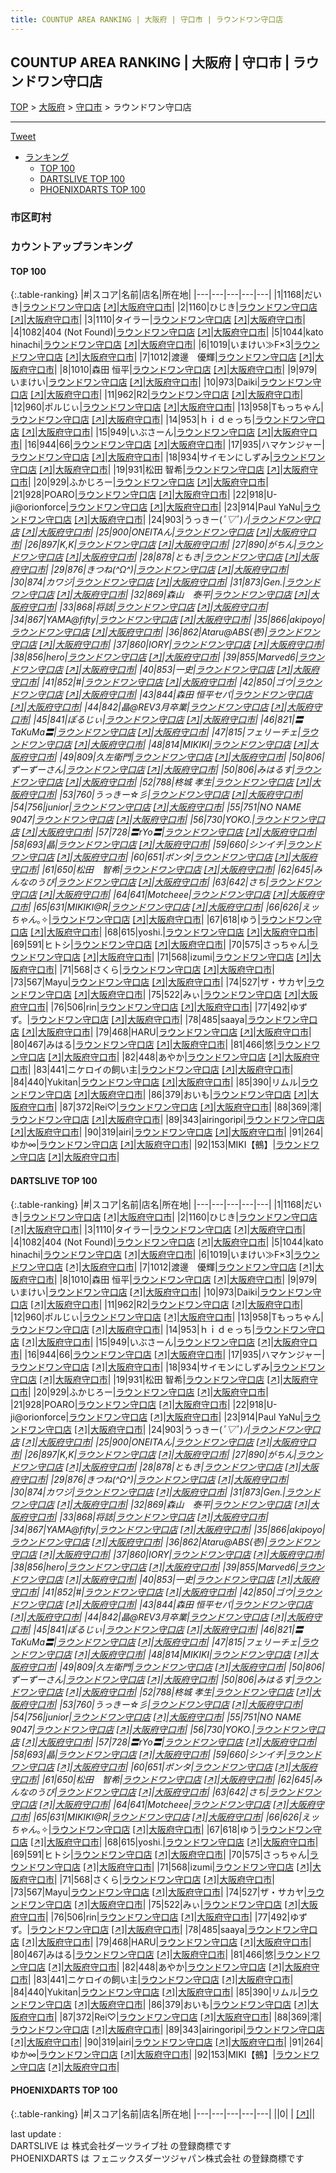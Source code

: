 ```yaml
---
title: COUNTUP AREA RANKING | 大阪府 | 守口市 | ラウンドワン守口店
---
```

## COUNTUP AREA RANKING | 大阪府 | 守口市 | ラウンドワン守口店

[TOP](/darts/rank/) > [大阪府](/darts/rank/大阪府/) > [守口市](/darts/rank/大阪府/守口市/) > ラウンドワン守口店

___

<a href="https://twitter.com/share?ref_src=twsrc%5Etfw" data-text="COUNTUP AREA RANKING | 大阪府守口市ラウンドワン守口店" class="twitter-share-button" data-hashtags="DARTSLIVE,PHOENIXDARTS,darts,ダーツ" data-show-count="false">Tweet</a>

* [ランキング](#カウントアップランキング)
    * [TOP 100](#top-100)
    * [DARTSLIVE TOP 100](#dartslive-top-100)
    * [PHOENIXDARTS TOP 100](#phoenixdarts-top-100)

### 市区町村

<ul>

</ul>

### カウントアップランキング

#### TOP 100



{:.table-ranking}
|#|スコア|名前|店名|所在地|
|---|---|---|---|---|
|1|1168|<span class="rank-name-dl">だいき</span>|<a href="/darts/rank/shops/d053595a75f27d6e0d9b047a20a7ba1e.html">ラウンドワン守口店</a> <a href="https://search.dartslive.com/jp/shop/d053595a75f27d6e0d9b047a20a7ba1e">[↗]</a>|<a href="/darts/rank/大阪府/守口市">大阪府守口市</a>|
|2|1160|<span class="rank-name-dl">ひじき</span>|<a href="/darts/rank/shops/d053595a75f27d6e0d9b047a20a7ba1e.html">ラウンドワン守口店</a> <a href="https://search.dartslive.com/jp/shop/d053595a75f27d6e0d9b047a20a7ba1e">[↗]</a>|<a href="/darts/rank/大阪府/守口市">大阪府守口市</a>|
|3|1110|<span class="rank-name-dl">タイラー</span>|<a href="/darts/rank/shops/d053595a75f27d6e0d9b047a20a7ba1e.html">ラウンドワン守口店</a> <a href="https://search.dartslive.com/jp/shop/d053595a75f27d6e0d9b047a20a7ba1e">[↗]</a>|<a href="/darts/rank/大阪府/守口市">大阪府守口市</a>|
|4|1082|<span class="rank-name-dl">404 (Not Found)</span>|<a href="/darts/rank/shops/d053595a75f27d6e0d9b047a20a7ba1e.html">ラウンドワン守口店</a> <a href="https://search.dartslive.com/jp/shop/d053595a75f27d6e0d9b047a20a7ba1e">[↗]</a>|<a href="/darts/rank/大阪府/守口市">大阪府守口市</a>|
|5|1044|<span class="rank-name-dl">kato hinachi</span>|<a href="/darts/rank/shops/d053595a75f27d6e0d9b047a20a7ba1e.html">ラウンドワン守口店</a> <a href="https://search.dartslive.com/jp/shop/d053595a75f27d6e0d9b047a20a7ba1e">[↗]</a>|<a href="/darts/rank/大阪府/守口市">大阪府守口市</a>|
|6|1019|<span class="rank-name-dl">いまけい≫F×3</span>|<a href="/darts/rank/shops/d053595a75f27d6e0d9b047a20a7ba1e.html">ラウンドワン守口店</a> <a href="https://search.dartslive.com/jp/shop/d053595a75f27d6e0d9b047a20a7ba1e">[↗]</a>|<a href="/darts/rank/大阪府/守口市">大阪府守口市</a>|
|7|1012|<span class="rank-name-dl">渡邊　優輝</span>|<a href="/darts/rank/shops/d053595a75f27d6e0d9b047a20a7ba1e.html">ラウンドワン守口店</a> <a href="https://search.dartslive.com/jp/shop/d053595a75f27d6e0d9b047a20a7ba1e">[↗]</a>|<a href="/darts/rank/大阪府/守口市">大阪府守口市</a>|
|8|1010|<span class="rank-name-dl">森田 恒平</span>|<a href="/darts/rank/shops/d053595a75f27d6e0d9b047a20a7ba1e.html">ラウンドワン守口店</a> <a href="https://search.dartslive.com/jp/shop/d053595a75f27d6e0d9b047a20a7ba1e">[↗]</a>|<a href="/darts/rank/大阪府/守口市">大阪府守口市</a>|
|9|979|<span class="rank-name-dl">いまけい</span>|<a href="/darts/rank/shops/d053595a75f27d6e0d9b047a20a7ba1e.html">ラウンドワン守口店</a> <a href="https://search.dartslive.com/jp/shop/d053595a75f27d6e0d9b047a20a7ba1e">[↗]</a>|<a href="/darts/rank/大阪府/守口市">大阪府守口市</a>|
|10|973|<span class="rank-name-dl">Daiki</span>|<a href="/darts/rank/shops/d053595a75f27d6e0d9b047a20a7ba1e.html">ラウンドワン守口店</a> <a href="https://search.dartslive.com/jp/shop/d053595a75f27d6e0d9b047a20a7ba1e">[↗]</a>|<a href="/darts/rank/大阪府/守口市">大阪府守口市</a>|
|11|962|<span class="rank-name-dl">R2</span>|<a href="/darts/rank/shops/d053595a75f27d6e0d9b047a20a7ba1e.html">ラウンドワン守口店</a> <a href="https://search.dartslive.com/jp/shop/d053595a75f27d6e0d9b047a20a7ba1e">[↗]</a>|<a href="/darts/rank/大阪府/守口市">大阪府守口市</a>|
|12|960|<span class="rank-name-dl">ポルじぃ</span>|<a href="/darts/rank/shops/d053595a75f27d6e0d9b047a20a7ba1e.html">ラウンドワン守口店</a> <a href="https://search.dartslive.com/jp/shop/d053595a75f27d6e0d9b047a20a7ba1e">[↗]</a>|<a href="/darts/rank/大阪府/守口市">大阪府守口市</a>|
|13|958|<span class="rank-name-dl">Tもっちゃん</span>|<a href="/darts/rank/shops/d053595a75f27d6e0d9b047a20a7ba1e.html">ラウンドワン守口店</a> <a href="https://search.dartslive.com/jp/shop/d053595a75f27d6e0d9b047a20a7ba1e">[↗]</a>|<a href="/darts/rank/大阪府/守口市">大阪府守口市</a>|
|14|953|<span class="rank-name-dl">ｈｉｄｅっち</span>|<a href="/darts/rank/shops/d053595a75f27d6e0d9b047a20a7ba1e.html">ラウンドワン守口店</a> <a href="https://search.dartslive.com/jp/shop/d053595a75f27d6e0d9b047a20a7ba1e">[↗]</a>|<a href="/darts/rank/大阪府/守口市">大阪府守口市</a>|
|15|949|<span class="rank-name-dl">いぶさーん</span>|<a href="/darts/rank/shops/d053595a75f27d6e0d9b047a20a7ba1e.html">ラウンドワン守口店</a> <a href="https://search.dartslive.com/jp/shop/d053595a75f27d6e0d9b047a20a7ba1e">[↗]</a>|<a href="/darts/rank/大阪府/守口市">大阪府守口市</a>|
|16|944|<span class="rank-name-dl">66</span>|<a href="/darts/rank/shops/d053595a75f27d6e0d9b047a20a7ba1e.html">ラウンドワン守口店</a> <a href="https://search.dartslive.com/jp/shop/d053595a75f27d6e0d9b047a20a7ba1e">[↗]</a>|<a href="/darts/rank/大阪府/守口市">大阪府守口市</a>|
|17|935|<span class="rank-name-dl">ハマケンジャー</span>|<a href="/darts/rank/shops/d053595a75f27d6e0d9b047a20a7ba1e.html">ラウンドワン守口店</a> <a href="https://search.dartslive.com/jp/shop/d053595a75f27d6e0d9b047a20a7ba1e">[↗]</a>|<a href="/darts/rank/大阪府/守口市">大阪府守口市</a>|
|18|934|<span class="rank-name-dl">サイモンにしずみ</span>|<a href="/darts/rank/shops/d053595a75f27d6e0d9b047a20a7ba1e.html">ラウンドワン守口店</a> <a href="https://search.dartslive.com/jp/shop/d053595a75f27d6e0d9b047a20a7ba1e">[↗]</a>|<a href="/darts/rank/大阪府/守口市">大阪府守口市</a>|
|19|931|<span class="rank-name-dl">松田 智希</span>|<a href="/darts/rank/shops/d053595a75f27d6e0d9b047a20a7ba1e.html">ラウンドワン守口店</a> <a href="https://search.dartslive.com/jp/shop/d053595a75f27d6e0d9b047a20a7ba1e">[↗]</a>|<a href="/darts/rank/大阪府/守口市">大阪府守口市</a>|
|20|929|<span class="rank-name-dl">ふかじろー</span>|<a href="/darts/rank/shops/d053595a75f27d6e0d9b047a20a7ba1e.html">ラウンドワン守口店</a> <a href="https://search.dartslive.com/jp/shop/d053595a75f27d6e0d9b047a20a7ba1e">[↗]</a>|<a href="/darts/rank/大阪府/守口市">大阪府守口市</a>|
|21|928|<span class="rank-name-dl">POARO</span>|<a href="/darts/rank/shops/d053595a75f27d6e0d9b047a20a7ba1e.html">ラウンドワン守口店</a> <a href="https://search.dartslive.com/jp/shop/d053595a75f27d6e0d9b047a20a7ba1e">[↗]</a>|<a href="/darts/rank/大阪府/守口市">大阪府守口市</a>|
|22|918|<span class="rank-name-dl">U-ji@orionforce</span>|<a href="/darts/rank/shops/d053595a75f27d6e0d9b047a20a7ba1e.html">ラウンドワン守口店</a> <a href="https://search.dartslive.com/jp/shop/d053595a75f27d6e0d9b047a20a7ba1e">[↗]</a>|<a href="/darts/rank/大阪府/守口市">大阪府守口市</a>|
|23|914|<span class="rank-name-dl">Paul YaNu</span>|<a href="/darts/rank/shops/d053595a75f27d6e0d9b047a20a7ba1e.html">ラウンドワン守口店</a> <a href="https://search.dartslive.com/jp/shop/d053595a75f27d6e0d9b047a20a7ba1e">[↗]</a>|<a href="/darts/rank/大阪府/守口市">大阪府守口市</a>|
|24|903|<span class="rank-name-dl">うっきー(*ﾟ▽ﾟ)ﾉ</span>|<a href="/darts/rank/shops/d053595a75f27d6e0d9b047a20a7ba1e.html">ラウンドワン守口店</a> <a href="https://search.dartslive.com/jp/shop/d053595a75f27d6e0d9b047a20a7ba1e">[↗]</a>|<a href="/darts/rank/大阪府/守口市">大阪府守口市</a>|
|25|900|<span class="rank-name-dl">ONEITAん</span>|<a href="/darts/rank/shops/d053595a75f27d6e0d9b047a20a7ba1e.html">ラウンドワン守口店</a> <a href="https://search.dartslive.com/jp/shop/d053595a75f27d6e0d9b047a20a7ba1e">[↗]</a>|<a href="/darts/rank/大阪府/守口市">大阪府守口市</a>|
|26|897|<span class="rank-name-dl">K,K</span>|<a href="/darts/rank/shops/d053595a75f27d6e0d9b047a20a7ba1e.html">ラウンドワン守口店</a> <a href="https://search.dartslive.com/jp/shop/d053595a75f27d6e0d9b047a20a7ba1e">[↗]</a>|<a href="/darts/rank/大阪府/守口市">大阪府守口市</a>|
|27|890|<span class="rank-name-dl">がちん</span>|<a href="/darts/rank/shops/d053595a75f27d6e0d9b047a20a7ba1e.html">ラウンドワン守口店</a> <a href="https://search.dartslive.com/jp/shop/d053595a75f27d6e0d9b047a20a7ba1e">[↗]</a>|<a href="/darts/rank/大阪府/守口市">大阪府守口市</a>|
|28|878|<span class="rank-name-dl">ともき</span>|<a href="/darts/rank/shops/d053595a75f27d6e0d9b047a20a7ba1e.html">ラウンドワン守口店</a> <a href="https://search.dartslive.com/jp/shop/d053595a75f27d6e0d9b047a20a7ba1e">[↗]</a>|<a href="/darts/rank/大阪府/守口市">大阪府守口市</a>|
|29|876|<span class="rank-name-dl">きつね(^Ω^)</span>|<a href="/darts/rank/shops/d053595a75f27d6e0d9b047a20a7ba1e.html">ラウンドワン守口店</a> <a href="https://search.dartslive.com/jp/shop/d053595a75f27d6e0d9b047a20a7ba1e">[↗]</a>|<a href="/darts/rank/大阪府/守口市">大阪府守口市</a>|
|30|874|<span class="rank-name-dl">カワジ</span>|<a href="/darts/rank/shops/d053595a75f27d6e0d9b047a20a7ba1e.html">ラウンドワン守口店</a> <a href="https://search.dartslive.com/jp/shop/d053595a75f27d6e0d9b047a20a7ba1e">[↗]</a>|<a href="/darts/rank/大阪府/守口市">大阪府守口市</a>|
|31|873|<span class="rank-name-dl">Gen.</span>|<a href="/darts/rank/shops/d053595a75f27d6e0d9b047a20a7ba1e.html">ラウンドワン守口店</a> <a href="https://search.dartslive.com/jp/shop/d053595a75f27d6e0d9b047a20a7ba1e">[↗]</a>|<a href="/darts/rank/大阪府/守口市">大阪府守口市</a>|
|32|869|<span class="rank-name-dl">森山　泰平</span>|<a href="/darts/rank/shops/d053595a75f27d6e0d9b047a20a7ba1e.html">ラウンドワン守口店</a> <a href="https://search.dartslive.com/jp/shop/d053595a75f27d6e0d9b047a20a7ba1e">[↗]</a>|<a href="/darts/rank/大阪府/守口市">大阪府守口市</a>|
|33|868|<span class="rank-name-dl">将誌</span>|<a href="/darts/rank/shops/d053595a75f27d6e0d9b047a20a7ba1e.html">ラウンドワン守口店</a> <a href="https://search.dartslive.com/jp/shop/d053595a75f27d6e0d9b047a20a7ba1e">[↗]</a>|<a href="/darts/rank/大阪府/守口市">大阪府守口市</a>|
|34|867|<span class="rank-name-dl">YAMA@fifty</span>|<a href="/darts/rank/shops/d053595a75f27d6e0d9b047a20a7ba1e.html">ラウンドワン守口店</a> <a href="https://search.dartslive.com/jp/shop/d053595a75f27d6e0d9b047a20a7ba1e">[↗]</a>|<a href="/darts/rank/大阪府/守口市">大阪府守口市</a>|
|35|866|<span class="rank-name-dl">akipoyo</span>|<a href="/darts/rank/shops/d053595a75f27d6e0d9b047a20a7ba1e.html">ラウンドワン守口店</a> <a href="https://search.dartslive.com/jp/shop/d053595a75f27d6e0d9b047a20a7ba1e">[↗]</a>|<a href="/darts/rank/大阪府/守口市">大阪府守口市</a>|
|36|862|<span class="rank-name-dl">Ataru@ABS(壱)</span>|<a href="/darts/rank/shops/d053595a75f27d6e0d9b047a20a7ba1e.html">ラウンドワン守口店</a> <a href="https://search.dartslive.com/jp/shop/d053595a75f27d6e0d9b047a20a7ba1e">[↗]</a>|<a href="/darts/rank/大阪府/守口市">大阪府守口市</a>|
|37|860|<span class="rank-name-dl">IORY</span>|<a href="/darts/rank/shops/d053595a75f27d6e0d9b047a20a7ba1e.html">ラウンドワン守口店</a> <a href="https://search.dartslive.com/jp/shop/d053595a75f27d6e0d9b047a20a7ba1e">[↗]</a>|<a href="/darts/rank/大阪府/守口市">大阪府守口市</a>|
|38|856|<span class="rank-name-dl">hero</span>|<a href="/darts/rank/shops/d053595a75f27d6e0d9b047a20a7ba1e.html">ラウンドワン守口店</a> <a href="https://search.dartslive.com/jp/shop/d053595a75f27d6e0d9b047a20a7ba1e">[↗]</a>|<a href="/darts/rank/大阪府/守口市">大阪府守口市</a>|
|39|855|<span class="rank-name-dl">Marved6</span>|<a href="/darts/rank/shops/d053595a75f27d6e0d9b047a20a7ba1e.html">ラウンドワン守口店</a> <a href="https://search.dartslive.com/jp/shop/d053595a75f27d6e0d9b047a20a7ba1e">[↗]</a>|<a href="/darts/rank/大阪府/守口市">大阪府守口市</a>|
|40|853|<span class="rank-name-dl">一史</span>|<a href="/darts/rank/shops/d053595a75f27d6e0d9b047a20a7ba1e.html">ラウンドワン守口店</a> <a href="https://search.dartslive.com/jp/shop/d053595a75f27d6e0d9b047a20a7ba1e">[↗]</a>|<a href="/darts/rank/大阪府/守口市">大阪府守口市</a>|
|41|852|<span class="rank-name-dl">#</span>|<a href="/darts/rank/shops/d053595a75f27d6e0d9b047a20a7ba1e.html">ラウンドワン守口店</a> <a href="https://search.dartslive.com/jp/shop/d053595a75f27d6e0d9b047a20a7ba1e">[↗]</a>|<a href="/darts/rank/大阪府/守口市">大阪府守口市</a>|
|42|850|<span class="rank-name-dl">ゴウ</span>|<a href="/darts/rank/shops/d053595a75f27d6e0d9b047a20a7ba1e.html">ラウンドワン守口店</a> <a href="https://search.dartslive.com/jp/shop/d053595a75f27d6e0d9b047a20a7ba1e">[↗]</a>|<a href="/darts/rank/大阪府/守口市">大阪府守口市</a>|
|43|844|<span class="rank-name-dl">森田 恒平セパ</span>|<a href="/darts/rank/shops/d053595a75f27d6e0d9b047a20a7ba1e.html">ラウンドワン守口店</a> <a href="https://search.dartslive.com/jp/shop/d053595a75f27d6e0d9b047a20a7ba1e">[↗]</a>|<a href="/darts/rank/大阪府/守口市">大阪府守口市</a>|
|44|842|<span class="rank-name-dl">晶@REV3月卒業</span>|<a href="/darts/rank/shops/d053595a75f27d6e0d9b047a20a7ba1e.html">ラウンドワン守口店</a> <a href="https://search.dartslive.com/jp/shop/d053595a75f27d6e0d9b047a20a7ba1e">[↗]</a>|<a href="/darts/rank/大阪府/守口市">大阪府守口市</a>|
|45|841|<span class="rank-name-dl">ぽるじぃ</span>|<a href="/darts/rank/shops/d053595a75f27d6e0d9b047a20a7ba1e.html">ラウンドワン守口店</a> <a href="https://search.dartslive.com/jp/shop/d053595a75f27d6e0d9b047a20a7ba1e">[↗]</a>|<a href="/darts/rank/大阪府/守口市">大阪府守口市</a>|
|46|821|<span class="rank-name-dl">〓TaKuMa〓</span>|<a href="/darts/rank/shops/d053595a75f27d6e0d9b047a20a7ba1e.html">ラウンドワン守口店</a> <a href="https://search.dartslive.com/jp/shop/d053595a75f27d6e0d9b047a20a7ba1e">[↗]</a>|<a href="/darts/rank/大阪府/守口市">大阪府守口市</a>|
|47|815|<span class="rank-name-dl">フェリーチェ</span>|<a href="/darts/rank/shops/d053595a75f27d6e0d9b047a20a7ba1e.html">ラウンドワン守口店</a> <a href="https://search.dartslive.com/jp/shop/d053595a75f27d6e0d9b047a20a7ba1e">[↗]</a>|<a href="/darts/rank/大阪府/守口市">大阪府守口市</a>|
|48|814|<span class="rank-name-dl">MIKIKI</span>|<a href="/darts/rank/shops/d053595a75f27d6e0d9b047a20a7ba1e.html">ラウンドワン守口店</a> <a href="https://search.dartslive.com/jp/shop/d053595a75f27d6e0d9b047a20a7ba1e">[↗]</a>|<a href="/darts/rank/大阪府/守口市">大阪府守口市</a>|
|49|809|<span class="rank-name-dl">久左衛門</span>|<a href="/darts/rank/shops/d053595a75f27d6e0d9b047a20a7ba1e.html">ラウンドワン守口店</a> <a href="https://search.dartslive.com/jp/shop/d053595a75f27d6e0d9b047a20a7ba1e">[↗]</a>|<a href="/darts/rank/大阪府/守口市">大阪府守口市</a>|
|50|806|<span class="rank-name-dl">ずーずーさん</span>|<a href="/darts/rank/shops/d053595a75f27d6e0d9b047a20a7ba1e.html">ラウンドワン守口店</a> <a href="https://search.dartslive.com/jp/shop/d053595a75f27d6e0d9b047a20a7ba1e">[↗]</a>|<a href="/darts/rank/大阪府/守口市">大阪府守口市</a>|
|50|806|<span class="rank-name-dl">みはるす</span>|<a href="/darts/rank/shops/d053595a75f27d6e0d9b047a20a7ba1e.html">ラウンドワン守口店</a> <a href="https://search.dartslive.com/jp/shop/d053595a75f27d6e0d9b047a20a7ba1e">[↗]</a>|<a href="/darts/rank/大阪府/守口市">大阪府守口市</a>|
|52|788|<span class="rank-name-dl">柊城 孝生</span>|<a href="/darts/rank/shops/d053595a75f27d6e0d9b047a20a7ba1e.html">ラウンドワン守口店</a> <a href="https://search.dartslive.com/jp/shop/d053595a75f27d6e0d9b047a20a7ba1e">[↗]</a>|<a href="/darts/rank/大阪府/守口市">大阪府守口市</a>|
|53|760|<span class="rank-name-dl">うっきー☆彡</span>|<a href="/darts/rank/shops/d053595a75f27d6e0d9b047a20a7ba1e.html">ラウンドワン守口店</a> <a href="https://search.dartslive.com/jp/shop/d053595a75f27d6e0d9b047a20a7ba1e">[↗]</a>|<a href="/darts/rank/大阪府/守口市">大阪府守口市</a>|
|54|756|<span class="rank-name-dl">junior</span>|<a href="/darts/rank/shops/d053595a75f27d6e0d9b047a20a7ba1e.html">ラウンドワン守口店</a> <a href="https://search.dartslive.com/jp/shop/d053595a75f27d6e0d9b047a20a7ba1e">[↗]</a>|<a href="/darts/rank/大阪府/守口市">大阪府守口市</a>|
|55|751|<span class="rank-name-dl">NO NAME 9047</span>|<a href="/darts/rank/shops/d053595a75f27d6e0d9b047a20a7ba1e.html">ラウンドワン守口店</a> <a href="https://search.dartslive.com/jp/shop/d053595a75f27d6e0d9b047a20a7ba1e">[↗]</a>|<a href="/darts/rank/大阪府/守口市">大阪府守口市</a>|
|56|730|<span class="rank-name-dl">YOKO.</span>|<a href="/darts/rank/shops/d053595a75f27d6e0d9b047a20a7ba1e.html">ラウンドワン守口店</a> <a href="https://search.dartslive.com/jp/shop/d053595a75f27d6e0d9b047a20a7ba1e">[↗]</a>|<a href="/darts/rank/大阪府/守口市">大阪府守口市</a>|
|57|728|<span class="rank-name-dl">〓rYo〓</span>|<a href="/darts/rank/shops/d053595a75f27d6e0d9b047a20a7ba1e.html">ラウンドワン守口店</a> <a href="https://search.dartslive.com/jp/shop/d053595a75f27d6e0d9b047a20a7ba1e">[↗]</a>|<a href="/darts/rank/大阪府/守口市">大阪府守口市</a>|
|58|693|<span class="rank-name-dl">晶</span>|<a href="/darts/rank/shops/d053595a75f27d6e0d9b047a20a7ba1e.html">ラウンドワン守口店</a> <a href="https://search.dartslive.com/jp/shop/d053595a75f27d6e0d9b047a20a7ba1e">[↗]</a>|<a href="/darts/rank/大阪府/守口市">大阪府守口市</a>|
|59|660|<span class="rank-name-dl">シンイチ</span>|<a href="/darts/rank/shops/d053595a75f27d6e0d9b047a20a7ba1e.html">ラウンドワン守口店</a> <a href="https://search.dartslive.com/jp/shop/d053595a75f27d6e0d9b047a20a7ba1e">[↗]</a>|<a href="/darts/rank/大阪府/守口市">大阪府守口市</a>|
|60|651|<span class="rank-name-dl">ポンタ</span>|<a href="/darts/rank/shops/d053595a75f27d6e0d9b047a20a7ba1e.html">ラウンドワン守口店</a> <a href="https://search.dartslive.com/jp/shop/d053595a75f27d6e0d9b047a20a7ba1e">[↗]</a>|<a href="/darts/rank/大阪府/守口市">大阪府守口市</a>|
|61|650|<span class="rank-name-dl">松田　智希</span>|<a href="/darts/rank/shops/d053595a75f27d6e0d9b047a20a7ba1e.html">ラウンドワン守口店</a> <a href="https://search.dartslive.com/jp/shop/d053595a75f27d6e0d9b047a20a7ba1e">[↗]</a>|<a href="/darts/rank/大阪府/守口市">大阪府守口市</a>|
|62|645|<span class="rank-name-dl">みんなのうぴ</span>|<a href="/darts/rank/shops/d053595a75f27d6e0d9b047a20a7ba1e.html">ラウンドワン守口店</a> <a href="https://search.dartslive.com/jp/shop/d053595a75f27d6e0d9b047a20a7ba1e">[↗]</a>|<a href="/darts/rank/大阪府/守口市">大阪府守口市</a>|
|63|642|<span class="rank-name-dl">さち</span>|<a href="/darts/rank/shops/d053595a75f27d6e0d9b047a20a7ba1e.html">ラウンドワン守口店</a> <a href="https://search.dartslive.com/jp/shop/d053595a75f27d6e0d9b047a20a7ba1e">[↗]</a>|<a href="/darts/rank/大阪府/守口市">大阪府守口市</a>|
|64|641|<span class="rank-name-dl">Motcheee</span>|<a href="/darts/rank/shops/d053595a75f27d6e0d9b047a20a7ba1e.html">ラウンドワン守口店</a> <a href="https://search.dartslive.com/jp/shop/d053595a75f27d6e0d9b047a20a7ba1e">[↗]</a>|<a href="/darts/rank/大阪府/守口市">大阪府守口市</a>|
|65|631|<span class="rank-name-dl">MIKIKI@R</span>|<a href="/darts/rank/shops/d053595a75f27d6e0d9b047a20a7ba1e.html">ラウンドワン守口店</a> <a href="https://search.dartslive.com/jp/shop/d053595a75f27d6e0d9b047a20a7ba1e">[↗]</a>|<a href="/darts/rank/大阪府/守口市">大阪府守口市</a>|
|66|626|<span class="rank-name-dl">えッちゃん*｡✧</span>|<a href="/darts/rank/shops/d053595a75f27d6e0d9b047a20a7ba1e.html">ラウンドワン守口店</a> <a href="https://search.dartslive.com/jp/shop/d053595a75f27d6e0d9b047a20a7ba1e">[↗]</a>|<a href="/darts/rank/大阪府/守口市">大阪府守口市</a>|
|67|618|<span class="rank-name-dl">ゆう</span>|<a href="/darts/rank/shops/d053595a75f27d6e0d9b047a20a7ba1e.html">ラウンドワン守口店</a> <a href="https://search.dartslive.com/jp/shop/d053595a75f27d6e0d9b047a20a7ba1e">[↗]</a>|<a href="/darts/rank/大阪府/守口市">大阪府守口市</a>|
|68|615|<span class="rank-name-dl">yoshi.</span>|<a href="/darts/rank/shops/d053595a75f27d6e0d9b047a20a7ba1e.html">ラウンドワン守口店</a> <a href="https://search.dartslive.com/jp/shop/d053595a75f27d6e0d9b047a20a7ba1e">[↗]</a>|<a href="/darts/rank/大阪府/守口市">大阪府守口市</a>|
|69|591|<span class="rank-name-dl">ヒトシ</span>|<a href="/darts/rank/shops/d053595a75f27d6e0d9b047a20a7ba1e.html">ラウンドワン守口店</a> <a href="https://search.dartslive.com/jp/shop/d053595a75f27d6e0d9b047a20a7ba1e">[↗]</a>|<a href="/darts/rank/大阪府/守口市">大阪府守口市</a>|
|70|575|<span class="rank-name-dl">さっちゃん</span>|<a href="/darts/rank/shops/d053595a75f27d6e0d9b047a20a7ba1e.html">ラウンドワン守口店</a> <a href="https://search.dartslive.com/jp/shop/d053595a75f27d6e0d9b047a20a7ba1e">[↗]</a>|<a href="/darts/rank/大阪府/守口市">大阪府守口市</a>|
|71|568|<span class="rank-name-dl">izumi</span>|<a href="/darts/rank/shops/d053595a75f27d6e0d9b047a20a7ba1e.html">ラウンドワン守口店</a> <a href="https://search.dartslive.com/jp/shop/d053595a75f27d6e0d9b047a20a7ba1e">[↗]</a>|<a href="/darts/rank/大阪府/守口市">大阪府守口市</a>|
|71|568|<span class="rank-name-dl">さくら</span>|<a href="/darts/rank/shops/d053595a75f27d6e0d9b047a20a7ba1e.html">ラウンドワン守口店</a> <a href="https://search.dartslive.com/jp/shop/d053595a75f27d6e0d9b047a20a7ba1e">[↗]</a>|<a href="/darts/rank/大阪府/守口市">大阪府守口市</a>|
|73|567|<span class="rank-name-dl">Mayu</span>|<a href="/darts/rank/shops/d053595a75f27d6e0d9b047a20a7ba1e.html">ラウンドワン守口店</a> <a href="https://search.dartslive.com/jp/shop/d053595a75f27d6e0d9b047a20a7ba1e">[↗]</a>|<a href="/darts/rank/大阪府/守口市">大阪府守口市</a>|
|74|527|<span class="rank-name-dl">ザ・サカヤ</span>|<a href="/darts/rank/shops/d053595a75f27d6e0d9b047a20a7ba1e.html">ラウンドワン守口店</a> <a href="https://search.dartslive.com/jp/shop/d053595a75f27d6e0d9b047a20a7ba1e">[↗]</a>|<a href="/darts/rank/大阪府/守口市">大阪府守口市</a>|
|75|522|<span class="rank-name-dl">みぃ</span>|<a href="/darts/rank/shops/d053595a75f27d6e0d9b047a20a7ba1e.html">ラウンドワン守口店</a> <a href="https://search.dartslive.com/jp/shop/d053595a75f27d6e0d9b047a20a7ba1e">[↗]</a>|<a href="/darts/rank/大阪府/守口市">大阪府守口市</a>|
|76|506|<span class="rank-name-dl">rin</span>|<a href="/darts/rank/shops/d053595a75f27d6e0d9b047a20a7ba1e.html">ラウンドワン守口店</a> <a href="https://search.dartslive.com/jp/shop/d053595a75f27d6e0d9b047a20a7ba1e">[↗]</a>|<a href="/darts/rank/大阪府/守口市">大阪府守口市</a>|
|77|492|<span class="rank-name-dl">ゆずず。</span>|<a href="/darts/rank/shops/d053595a75f27d6e0d9b047a20a7ba1e.html">ラウンドワン守口店</a> <a href="https://search.dartslive.com/jp/shop/d053595a75f27d6e0d9b047a20a7ba1e">[↗]</a>|<a href="/darts/rank/大阪府/守口市">大阪府守口市</a>|
|78|485|<span class="rank-name-dl">saaya</span>|<a href="/darts/rank/shops/d053595a75f27d6e0d9b047a20a7ba1e.html">ラウンドワン守口店</a> <a href="https://search.dartslive.com/jp/shop/d053595a75f27d6e0d9b047a20a7ba1e">[↗]</a>|<a href="/darts/rank/大阪府/守口市">大阪府守口市</a>|
|79|468|<span class="rank-name-dl">HARU</span>|<a href="/darts/rank/shops/d053595a75f27d6e0d9b047a20a7ba1e.html">ラウンドワン守口店</a> <a href="https://search.dartslive.com/jp/shop/d053595a75f27d6e0d9b047a20a7ba1e">[↗]</a>|<a href="/darts/rank/大阪府/守口市">大阪府守口市</a>|
|80|467|<span class="rank-name-dl">みはる</span>|<a href="/darts/rank/shops/d053595a75f27d6e0d9b047a20a7ba1e.html">ラウンドワン守口店</a> <a href="https://search.dartslive.com/jp/shop/d053595a75f27d6e0d9b047a20a7ba1e">[↗]</a>|<a href="/darts/rank/大阪府/守口市">大阪府守口市</a>|
|81|466|<span class="rank-name-dl">悠</span>|<a href="/darts/rank/shops/d053595a75f27d6e0d9b047a20a7ba1e.html">ラウンドワン守口店</a> <a href="https://search.dartslive.com/jp/shop/d053595a75f27d6e0d9b047a20a7ba1e">[↗]</a>|<a href="/darts/rank/大阪府/守口市">大阪府守口市</a>|
|82|448|<span class="rank-name-dl">あやか</span>|<a href="/darts/rank/shops/d053595a75f27d6e0d9b047a20a7ba1e.html">ラウンドワン守口店</a> <a href="https://search.dartslive.com/jp/shop/d053595a75f27d6e0d9b047a20a7ba1e">[↗]</a>|<a href="/darts/rank/大阪府/守口市">大阪府守口市</a>|
|83|441|<span class="rank-name-dl">ニケロイの飼い主</span>|<a href="/darts/rank/shops/d053595a75f27d6e0d9b047a20a7ba1e.html">ラウンドワン守口店</a> <a href="https://search.dartslive.com/jp/shop/d053595a75f27d6e0d9b047a20a7ba1e">[↗]</a>|<a href="/darts/rank/大阪府/守口市">大阪府守口市</a>|
|84|440|<span class="rank-name-dl">Yukitan</span>|<a href="/darts/rank/shops/d053595a75f27d6e0d9b047a20a7ba1e.html">ラウンドワン守口店</a> <a href="https://search.dartslive.com/jp/shop/d053595a75f27d6e0d9b047a20a7ba1e">[↗]</a>|<a href="/darts/rank/大阪府/守口市">大阪府守口市</a>|
|85|390|<span class="rank-name-dl">リムル</span>|<a href="/darts/rank/shops/d053595a75f27d6e0d9b047a20a7ba1e.html">ラウンドワン守口店</a> <a href="https://search.dartslive.com/jp/shop/d053595a75f27d6e0d9b047a20a7ba1e">[↗]</a>|<a href="/darts/rank/大阪府/守口市">大阪府守口市</a>|
|86|379|<span class="rank-name-dl">おいも</span>|<a href="/darts/rank/shops/d053595a75f27d6e0d9b047a20a7ba1e.html">ラウンドワン守口店</a> <a href="https://search.dartslive.com/jp/shop/d053595a75f27d6e0d9b047a20a7ba1e">[↗]</a>|<a href="/darts/rank/大阪府/守口市">大阪府守口市</a>|
|87|372|<span class="rank-name-dl">Rei♡</span>|<a href="/darts/rank/shops/d053595a75f27d6e0d9b047a20a7ba1e.html">ラウンドワン守口店</a> <a href="https://search.dartslive.com/jp/shop/d053595a75f27d6e0d9b047a20a7ba1e">[↗]</a>|<a href="/darts/rank/大阪府/守口市">大阪府守口市</a>|
|88|369|<span class="rank-name-dl">澪</span>|<a href="/darts/rank/shops/d053595a75f27d6e0d9b047a20a7ba1e.html">ラウンドワン守口店</a> <a href="https://search.dartslive.com/jp/shop/d053595a75f27d6e0d9b047a20a7ba1e">[↗]</a>|<a href="/darts/rank/大阪府/守口市">大阪府守口市</a>|
|89|343|<span class="rank-name-dl">airingoripi</span>|<a href="/darts/rank/shops/d053595a75f27d6e0d9b047a20a7ba1e.html">ラウンドワン守口店</a> <a href="https://search.dartslive.com/jp/shop/d053595a75f27d6e0d9b047a20a7ba1e">[↗]</a>|<a href="/darts/rank/大阪府/守口市">大阪府守口市</a>|
|90|319|<span class="rank-name-dl">airi</span>|<a href="/darts/rank/shops/d053595a75f27d6e0d9b047a20a7ba1e.html">ラウンドワン守口店</a> <a href="https://search.dartslive.com/jp/shop/d053595a75f27d6e0d9b047a20a7ba1e">[↗]</a>|<a href="/darts/rank/大阪府/守口市">大阪府守口市</a>|
|91|264|<span class="rank-name-dl">ゆか∞</span>|<a href="/darts/rank/shops/d053595a75f27d6e0d9b047a20a7ba1e.html">ラウンドワン守口店</a> <a href="https://search.dartslive.com/jp/shop/d053595a75f27d6e0d9b047a20a7ba1e">[↗]</a>|<a href="/darts/rank/大阪府/守口市">大阪府守口市</a>|
|92|153|<span class="rank-name-dl">MIKI【鵺】</span>|<a href="/darts/rank/shops/d053595a75f27d6e0d9b047a20a7ba1e.html">ラウンドワン守口店</a> <a href="https://search.dartslive.com/jp/shop/d053595a75f27d6e0d9b047a20a7ba1e">[↗]</a>|<a href="/darts/rank/大阪府/守口市">大阪府守口市</a>|


#### DARTSLIVE TOP 100



{:.table-ranking}
|#|スコア|名前|店名|所在地|
|---|---|---|---|---|
|1|1168|<span class="rank-name-dl">だいき</span>|<a href="/darts/rank/shops/d053595a75f27d6e0d9b047a20a7ba1e.html">ラウンドワン守口店</a> <a href="https://search.dartslive.com/jp/shop/d053595a75f27d6e0d9b047a20a7ba1e">[↗]</a>|<a href="/darts/rank/大阪府/守口市">大阪府守口市</a>|
|2|1160|<span class="rank-name-dl">ひじき</span>|<a href="/darts/rank/shops/d053595a75f27d6e0d9b047a20a7ba1e.html">ラウンドワン守口店</a> <a href="https://search.dartslive.com/jp/shop/d053595a75f27d6e0d9b047a20a7ba1e">[↗]</a>|<a href="/darts/rank/大阪府/守口市">大阪府守口市</a>|
|3|1110|<span class="rank-name-dl">タイラー</span>|<a href="/darts/rank/shops/d053595a75f27d6e0d9b047a20a7ba1e.html">ラウンドワン守口店</a> <a href="https://search.dartslive.com/jp/shop/d053595a75f27d6e0d9b047a20a7ba1e">[↗]</a>|<a href="/darts/rank/大阪府/守口市">大阪府守口市</a>|
|4|1082|<span class="rank-name-dl">404 (Not Found)</span>|<a href="/darts/rank/shops/d053595a75f27d6e0d9b047a20a7ba1e.html">ラウンドワン守口店</a> <a href="https://search.dartslive.com/jp/shop/d053595a75f27d6e0d9b047a20a7ba1e">[↗]</a>|<a href="/darts/rank/大阪府/守口市">大阪府守口市</a>|
|5|1044|<span class="rank-name-dl">kato hinachi</span>|<a href="/darts/rank/shops/d053595a75f27d6e0d9b047a20a7ba1e.html">ラウンドワン守口店</a> <a href="https://search.dartslive.com/jp/shop/d053595a75f27d6e0d9b047a20a7ba1e">[↗]</a>|<a href="/darts/rank/大阪府/守口市">大阪府守口市</a>|
|6|1019|<span class="rank-name-dl">いまけい≫F×3</span>|<a href="/darts/rank/shops/d053595a75f27d6e0d9b047a20a7ba1e.html">ラウンドワン守口店</a> <a href="https://search.dartslive.com/jp/shop/d053595a75f27d6e0d9b047a20a7ba1e">[↗]</a>|<a href="/darts/rank/大阪府/守口市">大阪府守口市</a>|
|7|1012|<span class="rank-name-dl">渡邊　優輝</span>|<a href="/darts/rank/shops/d053595a75f27d6e0d9b047a20a7ba1e.html">ラウンドワン守口店</a> <a href="https://search.dartslive.com/jp/shop/d053595a75f27d6e0d9b047a20a7ba1e">[↗]</a>|<a href="/darts/rank/大阪府/守口市">大阪府守口市</a>|
|8|1010|<span class="rank-name-dl">森田 恒平</span>|<a href="/darts/rank/shops/d053595a75f27d6e0d9b047a20a7ba1e.html">ラウンドワン守口店</a> <a href="https://search.dartslive.com/jp/shop/d053595a75f27d6e0d9b047a20a7ba1e">[↗]</a>|<a href="/darts/rank/大阪府/守口市">大阪府守口市</a>|
|9|979|<span class="rank-name-dl">いまけい</span>|<a href="/darts/rank/shops/d053595a75f27d6e0d9b047a20a7ba1e.html">ラウンドワン守口店</a> <a href="https://search.dartslive.com/jp/shop/d053595a75f27d6e0d9b047a20a7ba1e">[↗]</a>|<a href="/darts/rank/大阪府/守口市">大阪府守口市</a>|
|10|973|<span class="rank-name-dl">Daiki</span>|<a href="/darts/rank/shops/d053595a75f27d6e0d9b047a20a7ba1e.html">ラウンドワン守口店</a> <a href="https://search.dartslive.com/jp/shop/d053595a75f27d6e0d9b047a20a7ba1e">[↗]</a>|<a href="/darts/rank/大阪府/守口市">大阪府守口市</a>|
|11|962|<span class="rank-name-dl">R2</span>|<a href="/darts/rank/shops/d053595a75f27d6e0d9b047a20a7ba1e.html">ラウンドワン守口店</a> <a href="https://search.dartslive.com/jp/shop/d053595a75f27d6e0d9b047a20a7ba1e">[↗]</a>|<a href="/darts/rank/大阪府/守口市">大阪府守口市</a>|
|12|960|<span class="rank-name-dl">ポルじぃ</span>|<a href="/darts/rank/shops/d053595a75f27d6e0d9b047a20a7ba1e.html">ラウンドワン守口店</a> <a href="https://search.dartslive.com/jp/shop/d053595a75f27d6e0d9b047a20a7ba1e">[↗]</a>|<a href="/darts/rank/大阪府/守口市">大阪府守口市</a>|
|13|958|<span class="rank-name-dl">Tもっちゃん</span>|<a href="/darts/rank/shops/d053595a75f27d6e0d9b047a20a7ba1e.html">ラウンドワン守口店</a> <a href="https://search.dartslive.com/jp/shop/d053595a75f27d6e0d9b047a20a7ba1e">[↗]</a>|<a href="/darts/rank/大阪府/守口市">大阪府守口市</a>|
|14|953|<span class="rank-name-dl">ｈｉｄｅっち</span>|<a href="/darts/rank/shops/d053595a75f27d6e0d9b047a20a7ba1e.html">ラウンドワン守口店</a> <a href="https://search.dartslive.com/jp/shop/d053595a75f27d6e0d9b047a20a7ba1e">[↗]</a>|<a href="/darts/rank/大阪府/守口市">大阪府守口市</a>|
|15|949|<span class="rank-name-dl">いぶさーん</span>|<a href="/darts/rank/shops/d053595a75f27d6e0d9b047a20a7ba1e.html">ラウンドワン守口店</a> <a href="https://search.dartslive.com/jp/shop/d053595a75f27d6e0d9b047a20a7ba1e">[↗]</a>|<a href="/darts/rank/大阪府/守口市">大阪府守口市</a>|
|16|944|<span class="rank-name-dl">66</span>|<a href="/darts/rank/shops/d053595a75f27d6e0d9b047a20a7ba1e.html">ラウンドワン守口店</a> <a href="https://search.dartslive.com/jp/shop/d053595a75f27d6e0d9b047a20a7ba1e">[↗]</a>|<a href="/darts/rank/大阪府/守口市">大阪府守口市</a>|
|17|935|<span class="rank-name-dl">ハマケンジャー</span>|<a href="/darts/rank/shops/d053595a75f27d6e0d9b047a20a7ba1e.html">ラウンドワン守口店</a> <a href="https://search.dartslive.com/jp/shop/d053595a75f27d6e0d9b047a20a7ba1e">[↗]</a>|<a href="/darts/rank/大阪府/守口市">大阪府守口市</a>|
|18|934|<span class="rank-name-dl">サイモンにしずみ</span>|<a href="/darts/rank/shops/d053595a75f27d6e0d9b047a20a7ba1e.html">ラウンドワン守口店</a> <a href="https://search.dartslive.com/jp/shop/d053595a75f27d6e0d9b047a20a7ba1e">[↗]</a>|<a href="/darts/rank/大阪府/守口市">大阪府守口市</a>|
|19|931|<span class="rank-name-dl">松田 智希</span>|<a href="/darts/rank/shops/d053595a75f27d6e0d9b047a20a7ba1e.html">ラウンドワン守口店</a> <a href="https://search.dartslive.com/jp/shop/d053595a75f27d6e0d9b047a20a7ba1e">[↗]</a>|<a href="/darts/rank/大阪府/守口市">大阪府守口市</a>|
|20|929|<span class="rank-name-dl">ふかじろー</span>|<a href="/darts/rank/shops/d053595a75f27d6e0d9b047a20a7ba1e.html">ラウンドワン守口店</a> <a href="https://search.dartslive.com/jp/shop/d053595a75f27d6e0d9b047a20a7ba1e">[↗]</a>|<a href="/darts/rank/大阪府/守口市">大阪府守口市</a>|
|21|928|<span class="rank-name-dl">POARO</span>|<a href="/darts/rank/shops/d053595a75f27d6e0d9b047a20a7ba1e.html">ラウンドワン守口店</a> <a href="https://search.dartslive.com/jp/shop/d053595a75f27d6e0d9b047a20a7ba1e">[↗]</a>|<a href="/darts/rank/大阪府/守口市">大阪府守口市</a>|
|22|918|<span class="rank-name-dl">U-ji@orionforce</span>|<a href="/darts/rank/shops/d053595a75f27d6e0d9b047a20a7ba1e.html">ラウンドワン守口店</a> <a href="https://search.dartslive.com/jp/shop/d053595a75f27d6e0d9b047a20a7ba1e">[↗]</a>|<a href="/darts/rank/大阪府/守口市">大阪府守口市</a>|
|23|914|<span class="rank-name-dl">Paul YaNu</span>|<a href="/darts/rank/shops/d053595a75f27d6e0d9b047a20a7ba1e.html">ラウンドワン守口店</a> <a href="https://search.dartslive.com/jp/shop/d053595a75f27d6e0d9b047a20a7ba1e">[↗]</a>|<a href="/darts/rank/大阪府/守口市">大阪府守口市</a>|
|24|903|<span class="rank-name-dl">うっきー(*ﾟ▽ﾟ)ﾉ</span>|<a href="/darts/rank/shops/d053595a75f27d6e0d9b047a20a7ba1e.html">ラウンドワン守口店</a> <a href="https://search.dartslive.com/jp/shop/d053595a75f27d6e0d9b047a20a7ba1e">[↗]</a>|<a href="/darts/rank/大阪府/守口市">大阪府守口市</a>|
|25|900|<span class="rank-name-dl">ONEITAん</span>|<a href="/darts/rank/shops/d053595a75f27d6e0d9b047a20a7ba1e.html">ラウンドワン守口店</a> <a href="https://search.dartslive.com/jp/shop/d053595a75f27d6e0d9b047a20a7ba1e">[↗]</a>|<a href="/darts/rank/大阪府/守口市">大阪府守口市</a>|
|26|897|<span class="rank-name-dl">K,K</span>|<a href="/darts/rank/shops/d053595a75f27d6e0d9b047a20a7ba1e.html">ラウンドワン守口店</a> <a href="https://search.dartslive.com/jp/shop/d053595a75f27d6e0d9b047a20a7ba1e">[↗]</a>|<a href="/darts/rank/大阪府/守口市">大阪府守口市</a>|
|27|890|<span class="rank-name-dl">がちん</span>|<a href="/darts/rank/shops/d053595a75f27d6e0d9b047a20a7ba1e.html">ラウンドワン守口店</a> <a href="https://search.dartslive.com/jp/shop/d053595a75f27d6e0d9b047a20a7ba1e">[↗]</a>|<a href="/darts/rank/大阪府/守口市">大阪府守口市</a>|
|28|878|<span class="rank-name-dl">ともき</span>|<a href="/darts/rank/shops/d053595a75f27d6e0d9b047a20a7ba1e.html">ラウンドワン守口店</a> <a href="https://search.dartslive.com/jp/shop/d053595a75f27d6e0d9b047a20a7ba1e">[↗]</a>|<a href="/darts/rank/大阪府/守口市">大阪府守口市</a>|
|29|876|<span class="rank-name-dl">きつね(^Ω^)</span>|<a href="/darts/rank/shops/d053595a75f27d6e0d9b047a20a7ba1e.html">ラウンドワン守口店</a> <a href="https://search.dartslive.com/jp/shop/d053595a75f27d6e0d9b047a20a7ba1e">[↗]</a>|<a href="/darts/rank/大阪府/守口市">大阪府守口市</a>|
|30|874|<span class="rank-name-dl">カワジ</span>|<a href="/darts/rank/shops/d053595a75f27d6e0d9b047a20a7ba1e.html">ラウンドワン守口店</a> <a href="https://search.dartslive.com/jp/shop/d053595a75f27d6e0d9b047a20a7ba1e">[↗]</a>|<a href="/darts/rank/大阪府/守口市">大阪府守口市</a>|
|31|873|<span class="rank-name-dl">Gen.</span>|<a href="/darts/rank/shops/d053595a75f27d6e0d9b047a20a7ba1e.html">ラウンドワン守口店</a> <a href="https://search.dartslive.com/jp/shop/d053595a75f27d6e0d9b047a20a7ba1e">[↗]</a>|<a href="/darts/rank/大阪府/守口市">大阪府守口市</a>|
|32|869|<span class="rank-name-dl">森山　泰平</span>|<a href="/darts/rank/shops/d053595a75f27d6e0d9b047a20a7ba1e.html">ラウンドワン守口店</a> <a href="https://search.dartslive.com/jp/shop/d053595a75f27d6e0d9b047a20a7ba1e">[↗]</a>|<a href="/darts/rank/大阪府/守口市">大阪府守口市</a>|
|33|868|<span class="rank-name-dl">将誌</span>|<a href="/darts/rank/shops/d053595a75f27d6e0d9b047a20a7ba1e.html">ラウンドワン守口店</a> <a href="https://search.dartslive.com/jp/shop/d053595a75f27d6e0d9b047a20a7ba1e">[↗]</a>|<a href="/darts/rank/大阪府/守口市">大阪府守口市</a>|
|34|867|<span class="rank-name-dl">YAMA@fifty</span>|<a href="/darts/rank/shops/d053595a75f27d6e0d9b047a20a7ba1e.html">ラウンドワン守口店</a> <a href="https://search.dartslive.com/jp/shop/d053595a75f27d6e0d9b047a20a7ba1e">[↗]</a>|<a href="/darts/rank/大阪府/守口市">大阪府守口市</a>|
|35|866|<span class="rank-name-dl">akipoyo</span>|<a href="/darts/rank/shops/d053595a75f27d6e0d9b047a20a7ba1e.html">ラウンドワン守口店</a> <a href="https://search.dartslive.com/jp/shop/d053595a75f27d6e0d9b047a20a7ba1e">[↗]</a>|<a href="/darts/rank/大阪府/守口市">大阪府守口市</a>|
|36|862|<span class="rank-name-dl">Ataru@ABS(壱)</span>|<a href="/darts/rank/shops/d053595a75f27d6e0d9b047a20a7ba1e.html">ラウンドワン守口店</a> <a href="https://search.dartslive.com/jp/shop/d053595a75f27d6e0d9b047a20a7ba1e">[↗]</a>|<a href="/darts/rank/大阪府/守口市">大阪府守口市</a>|
|37|860|<span class="rank-name-dl">IORY</span>|<a href="/darts/rank/shops/d053595a75f27d6e0d9b047a20a7ba1e.html">ラウンドワン守口店</a> <a href="https://search.dartslive.com/jp/shop/d053595a75f27d6e0d9b047a20a7ba1e">[↗]</a>|<a href="/darts/rank/大阪府/守口市">大阪府守口市</a>|
|38|856|<span class="rank-name-dl">hero</span>|<a href="/darts/rank/shops/d053595a75f27d6e0d9b047a20a7ba1e.html">ラウンドワン守口店</a> <a href="https://search.dartslive.com/jp/shop/d053595a75f27d6e0d9b047a20a7ba1e">[↗]</a>|<a href="/darts/rank/大阪府/守口市">大阪府守口市</a>|
|39|855|<span class="rank-name-dl">Marved6</span>|<a href="/darts/rank/shops/d053595a75f27d6e0d9b047a20a7ba1e.html">ラウンドワン守口店</a> <a href="https://search.dartslive.com/jp/shop/d053595a75f27d6e0d9b047a20a7ba1e">[↗]</a>|<a href="/darts/rank/大阪府/守口市">大阪府守口市</a>|
|40|853|<span class="rank-name-dl">一史</span>|<a href="/darts/rank/shops/d053595a75f27d6e0d9b047a20a7ba1e.html">ラウンドワン守口店</a> <a href="https://search.dartslive.com/jp/shop/d053595a75f27d6e0d9b047a20a7ba1e">[↗]</a>|<a href="/darts/rank/大阪府/守口市">大阪府守口市</a>|
|41|852|<span class="rank-name-dl">#</span>|<a href="/darts/rank/shops/d053595a75f27d6e0d9b047a20a7ba1e.html">ラウンドワン守口店</a> <a href="https://search.dartslive.com/jp/shop/d053595a75f27d6e0d9b047a20a7ba1e">[↗]</a>|<a href="/darts/rank/大阪府/守口市">大阪府守口市</a>|
|42|850|<span class="rank-name-dl">ゴウ</span>|<a href="/darts/rank/shops/d053595a75f27d6e0d9b047a20a7ba1e.html">ラウンドワン守口店</a> <a href="https://search.dartslive.com/jp/shop/d053595a75f27d6e0d9b047a20a7ba1e">[↗]</a>|<a href="/darts/rank/大阪府/守口市">大阪府守口市</a>|
|43|844|<span class="rank-name-dl">森田 恒平セパ</span>|<a href="/darts/rank/shops/d053595a75f27d6e0d9b047a20a7ba1e.html">ラウンドワン守口店</a> <a href="https://search.dartslive.com/jp/shop/d053595a75f27d6e0d9b047a20a7ba1e">[↗]</a>|<a href="/darts/rank/大阪府/守口市">大阪府守口市</a>|
|44|842|<span class="rank-name-dl">晶@REV3月卒業</span>|<a href="/darts/rank/shops/d053595a75f27d6e0d9b047a20a7ba1e.html">ラウンドワン守口店</a> <a href="https://search.dartslive.com/jp/shop/d053595a75f27d6e0d9b047a20a7ba1e">[↗]</a>|<a href="/darts/rank/大阪府/守口市">大阪府守口市</a>|
|45|841|<span class="rank-name-dl">ぽるじぃ</span>|<a href="/darts/rank/shops/d053595a75f27d6e0d9b047a20a7ba1e.html">ラウンドワン守口店</a> <a href="https://search.dartslive.com/jp/shop/d053595a75f27d6e0d9b047a20a7ba1e">[↗]</a>|<a href="/darts/rank/大阪府/守口市">大阪府守口市</a>|
|46|821|<span class="rank-name-dl">〓TaKuMa〓</span>|<a href="/darts/rank/shops/d053595a75f27d6e0d9b047a20a7ba1e.html">ラウンドワン守口店</a> <a href="https://search.dartslive.com/jp/shop/d053595a75f27d6e0d9b047a20a7ba1e">[↗]</a>|<a href="/darts/rank/大阪府/守口市">大阪府守口市</a>|
|47|815|<span class="rank-name-dl">フェリーチェ</span>|<a href="/darts/rank/shops/d053595a75f27d6e0d9b047a20a7ba1e.html">ラウンドワン守口店</a> <a href="https://search.dartslive.com/jp/shop/d053595a75f27d6e0d9b047a20a7ba1e">[↗]</a>|<a href="/darts/rank/大阪府/守口市">大阪府守口市</a>|
|48|814|<span class="rank-name-dl">MIKIKI</span>|<a href="/darts/rank/shops/d053595a75f27d6e0d9b047a20a7ba1e.html">ラウンドワン守口店</a> <a href="https://search.dartslive.com/jp/shop/d053595a75f27d6e0d9b047a20a7ba1e">[↗]</a>|<a href="/darts/rank/大阪府/守口市">大阪府守口市</a>|
|49|809|<span class="rank-name-dl">久左衛門</span>|<a href="/darts/rank/shops/d053595a75f27d6e0d9b047a20a7ba1e.html">ラウンドワン守口店</a> <a href="https://search.dartslive.com/jp/shop/d053595a75f27d6e0d9b047a20a7ba1e">[↗]</a>|<a href="/darts/rank/大阪府/守口市">大阪府守口市</a>|
|50|806|<span class="rank-name-dl">ずーずーさん</span>|<a href="/darts/rank/shops/d053595a75f27d6e0d9b047a20a7ba1e.html">ラウンドワン守口店</a> <a href="https://search.dartslive.com/jp/shop/d053595a75f27d6e0d9b047a20a7ba1e">[↗]</a>|<a href="/darts/rank/大阪府/守口市">大阪府守口市</a>|
|50|806|<span class="rank-name-dl">みはるす</span>|<a href="/darts/rank/shops/d053595a75f27d6e0d9b047a20a7ba1e.html">ラウンドワン守口店</a> <a href="https://search.dartslive.com/jp/shop/d053595a75f27d6e0d9b047a20a7ba1e">[↗]</a>|<a href="/darts/rank/大阪府/守口市">大阪府守口市</a>|
|52|788|<span class="rank-name-dl">柊城 孝生</span>|<a href="/darts/rank/shops/d053595a75f27d6e0d9b047a20a7ba1e.html">ラウンドワン守口店</a> <a href="https://search.dartslive.com/jp/shop/d053595a75f27d6e0d9b047a20a7ba1e">[↗]</a>|<a href="/darts/rank/大阪府/守口市">大阪府守口市</a>|
|53|760|<span class="rank-name-dl">うっきー☆彡</span>|<a href="/darts/rank/shops/d053595a75f27d6e0d9b047a20a7ba1e.html">ラウンドワン守口店</a> <a href="https://search.dartslive.com/jp/shop/d053595a75f27d6e0d9b047a20a7ba1e">[↗]</a>|<a href="/darts/rank/大阪府/守口市">大阪府守口市</a>|
|54|756|<span class="rank-name-dl">junior</span>|<a href="/darts/rank/shops/d053595a75f27d6e0d9b047a20a7ba1e.html">ラウンドワン守口店</a> <a href="https://search.dartslive.com/jp/shop/d053595a75f27d6e0d9b047a20a7ba1e">[↗]</a>|<a href="/darts/rank/大阪府/守口市">大阪府守口市</a>|
|55|751|<span class="rank-name-dl">NO NAME 9047</span>|<a href="/darts/rank/shops/d053595a75f27d6e0d9b047a20a7ba1e.html">ラウンドワン守口店</a> <a href="https://search.dartslive.com/jp/shop/d053595a75f27d6e0d9b047a20a7ba1e">[↗]</a>|<a href="/darts/rank/大阪府/守口市">大阪府守口市</a>|
|56|730|<span class="rank-name-dl">YOKO.</span>|<a href="/darts/rank/shops/d053595a75f27d6e0d9b047a20a7ba1e.html">ラウンドワン守口店</a> <a href="https://search.dartslive.com/jp/shop/d053595a75f27d6e0d9b047a20a7ba1e">[↗]</a>|<a href="/darts/rank/大阪府/守口市">大阪府守口市</a>|
|57|728|<span class="rank-name-dl">〓rYo〓</span>|<a href="/darts/rank/shops/d053595a75f27d6e0d9b047a20a7ba1e.html">ラウンドワン守口店</a> <a href="https://search.dartslive.com/jp/shop/d053595a75f27d6e0d9b047a20a7ba1e">[↗]</a>|<a href="/darts/rank/大阪府/守口市">大阪府守口市</a>|
|58|693|<span class="rank-name-dl">晶</span>|<a href="/darts/rank/shops/d053595a75f27d6e0d9b047a20a7ba1e.html">ラウンドワン守口店</a> <a href="https://search.dartslive.com/jp/shop/d053595a75f27d6e0d9b047a20a7ba1e">[↗]</a>|<a href="/darts/rank/大阪府/守口市">大阪府守口市</a>|
|59|660|<span class="rank-name-dl">シンイチ</span>|<a href="/darts/rank/shops/d053595a75f27d6e0d9b047a20a7ba1e.html">ラウンドワン守口店</a> <a href="https://search.dartslive.com/jp/shop/d053595a75f27d6e0d9b047a20a7ba1e">[↗]</a>|<a href="/darts/rank/大阪府/守口市">大阪府守口市</a>|
|60|651|<span class="rank-name-dl">ポンタ</span>|<a href="/darts/rank/shops/d053595a75f27d6e0d9b047a20a7ba1e.html">ラウンドワン守口店</a> <a href="https://search.dartslive.com/jp/shop/d053595a75f27d6e0d9b047a20a7ba1e">[↗]</a>|<a href="/darts/rank/大阪府/守口市">大阪府守口市</a>|
|61|650|<span class="rank-name-dl">松田　智希</span>|<a href="/darts/rank/shops/d053595a75f27d6e0d9b047a20a7ba1e.html">ラウンドワン守口店</a> <a href="https://search.dartslive.com/jp/shop/d053595a75f27d6e0d9b047a20a7ba1e">[↗]</a>|<a href="/darts/rank/大阪府/守口市">大阪府守口市</a>|
|62|645|<span class="rank-name-dl">みんなのうぴ</span>|<a href="/darts/rank/shops/d053595a75f27d6e0d9b047a20a7ba1e.html">ラウンドワン守口店</a> <a href="https://search.dartslive.com/jp/shop/d053595a75f27d6e0d9b047a20a7ba1e">[↗]</a>|<a href="/darts/rank/大阪府/守口市">大阪府守口市</a>|
|63|642|<span class="rank-name-dl">さち</span>|<a href="/darts/rank/shops/d053595a75f27d6e0d9b047a20a7ba1e.html">ラウンドワン守口店</a> <a href="https://search.dartslive.com/jp/shop/d053595a75f27d6e0d9b047a20a7ba1e">[↗]</a>|<a href="/darts/rank/大阪府/守口市">大阪府守口市</a>|
|64|641|<span class="rank-name-dl">Motcheee</span>|<a href="/darts/rank/shops/d053595a75f27d6e0d9b047a20a7ba1e.html">ラウンドワン守口店</a> <a href="https://search.dartslive.com/jp/shop/d053595a75f27d6e0d9b047a20a7ba1e">[↗]</a>|<a href="/darts/rank/大阪府/守口市">大阪府守口市</a>|
|65|631|<span class="rank-name-dl">MIKIKI@R</span>|<a href="/darts/rank/shops/d053595a75f27d6e0d9b047a20a7ba1e.html">ラウンドワン守口店</a> <a href="https://search.dartslive.com/jp/shop/d053595a75f27d6e0d9b047a20a7ba1e">[↗]</a>|<a href="/darts/rank/大阪府/守口市">大阪府守口市</a>|
|66|626|<span class="rank-name-dl">えッちゃん*｡✧</span>|<a href="/darts/rank/shops/d053595a75f27d6e0d9b047a20a7ba1e.html">ラウンドワン守口店</a> <a href="https://search.dartslive.com/jp/shop/d053595a75f27d6e0d9b047a20a7ba1e">[↗]</a>|<a href="/darts/rank/大阪府/守口市">大阪府守口市</a>|
|67|618|<span class="rank-name-dl">ゆう</span>|<a href="/darts/rank/shops/d053595a75f27d6e0d9b047a20a7ba1e.html">ラウンドワン守口店</a> <a href="https://search.dartslive.com/jp/shop/d053595a75f27d6e0d9b047a20a7ba1e">[↗]</a>|<a href="/darts/rank/大阪府/守口市">大阪府守口市</a>|
|68|615|<span class="rank-name-dl">yoshi.</span>|<a href="/darts/rank/shops/d053595a75f27d6e0d9b047a20a7ba1e.html">ラウンドワン守口店</a> <a href="https://search.dartslive.com/jp/shop/d053595a75f27d6e0d9b047a20a7ba1e">[↗]</a>|<a href="/darts/rank/大阪府/守口市">大阪府守口市</a>|
|69|591|<span class="rank-name-dl">ヒトシ</span>|<a href="/darts/rank/shops/d053595a75f27d6e0d9b047a20a7ba1e.html">ラウンドワン守口店</a> <a href="https://search.dartslive.com/jp/shop/d053595a75f27d6e0d9b047a20a7ba1e">[↗]</a>|<a href="/darts/rank/大阪府/守口市">大阪府守口市</a>|
|70|575|<span class="rank-name-dl">さっちゃん</span>|<a href="/darts/rank/shops/d053595a75f27d6e0d9b047a20a7ba1e.html">ラウンドワン守口店</a> <a href="https://search.dartslive.com/jp/shop/d053595a75f27d6e0d9b047a20a7ba1e">[↗]</a>|<a href="/darts/rank/大阪府/守口市">大阪府守口市</a>|
|71|568|<span class="rank-name-dl">izumi</span>|<a href="/darts/rank/shops/d053595a75f27d6e0d9b047a20a7ba1e.html">ラウンドワン守口店</a> <a href="https://search.dartslive.com/jp/shop/d053595a75f27d6e0d9b047a20a7ba1e">[↗]</a>|<a href="/darts/rank/大阪府/守口市">大阪府守口市</a>|
|71|568|<span class="rank-name-dl">さくら</span>|<a href="/darts/rank/shops/d053595a75f27d6e0d9b047a20a7ba1e.html">ラウンドワン守口店</a> <a href="https://search.dartslive.com/jp/shop/d053595a75f27d6e0d9b047a20a7ba1e">[↗]</a>|<a href="/darts/rank/大阪府/守口市">大阪府守口市</a>|
|73|567|<span class="rank-name-dl">Mayu</span>|<a href="/darts/rank/shops/d053595a75f27d6e0d9b047a20a7ba1e.html">ラウンドワン守口店</a> <a href="https://search.dartslive.com/jp/shop/d053595a75f27d6e0d9b047a20a7ba1e">[↗]</a>|<a href="/darts/rank/大阪府/守口市">大阪府守口市</a>|
|74|527|<span class="rank-name-dl">ザ・サカヤ</span>|<a href="/darts/rank/shops/d053595a75f27d6e0d9b047a20a7ba1e.html">ラウンドワン守口店</a> <a href="https://search.dartslive.com/jp/shop/d053595a75f27d6e0d9b047a20a7ba1e">[↗]</a>|<a href="/darts/rank/大阪府/守口市">大阪府守口市</a>|
|75|522|<span class="rank-name-dl">みぃ</span>|<a href="/darts/rank/shops/d053595a75f27d6e0d9b047a20a7ba1e.html">ラウンドワン守口店</a> <a href="https://search.dartslive.com/jp/shop/d053595a75f27d6e0d9b047a20a7ba1e">[↗]</a>|<a href="/darts/rank/大阪府/守口市">大阪府守口市</a>|
|76|506|<span class="rank-name-dl">rin</span>|<a href="/darts/rank/shops/d053595a75f27d6e0d9b047a20a7ba1e.html">ラウンドワン守口店</a> <a href="https://search.dartslive.com/jp/shop/d053595a75f27d6e0d9b047a20a7ba1e">[↗]</a>|<a href="/darts/rank/大阪府/守口市">大阪府守口市</a>|
|77|492|<span class="rank-name-dl">ゆずず。</span>|<a href="/darts/rank/shops/d053595a75f27d6e0d9b047a20a7ba1e.html">ラウンドワン守口店</a> <a href="https://search.dartslive.com/jp/shop/d053595a75f27d6e0d9b047a20a7ba1e">[↗]</a>|<a href="/darts/rank/大阪府/守口市">大阪府守口市</a>|
|78|485|<span class="rank-name-dl">saaya</span>|<a href="/darts/rank/shops/d053595a75f27d6e0d9b047a20a7ba1e.html">ラウンドワン守口店</a> <a href="https://search.dartslive.com/jp/shop/d053595a75f27d6e0d9b047a20a7ba1e">[↗]</a>|<a href="/darts/rank/大阪府/守口市">大阪府守口市</a>|
|79|468|<span class="rank-name-dl">HARU</span>|<a href="/darts/rank/shops/d053595a75f27d6e0d9b047a20a7ba1e.html">ラウンドワン守口店</a> <a href="https://search.dartslive.com/jp/shop/d053595a75f27d6e0d9b047a20a7ba1e">[↗]</a>|<a href="/darts/rank/大阪府/守口市">大阪府守口市</a>|
|80|467|<span class="rank-name-dl">みはる</span>|<a href="/darts/rank/shops/d053595a75f27d6e0d9b047a20a7ba1e.html">ラウンドワン守口店</a> <a href="https://search.dartslive.com/jp/shop/d053595a75f27d6e0d9b047a20a7ba1e">[↗]</a>|<a href="/darts/rank/大阪府/守口市">大阪府守口市</a>|
|81|466|<span class="rank-name-dl">悠</span>|<a href="/darts/rank/shops/d053595a75f27d6e0d9b047a20a7ba1e.html">ラウンドワン守口店</a> <a href="https://search.dartslive.com/jp/shop/d053595a75f27d6e0d9b047a20a7ba1e">[↗]</a>|<a href="/darts/rank/大阪府/守口市">大阪府守口市</a>|
|82|448|<span class="rank-name-dl">あやか</span>|<a href="/darts/rank/shops/d053595a75f27d6e0d9b047a20a7ba1e.html">ラウンドワン守口店</a> <a href="https://search.dartslive.com/jp/shop/d053595a75f27d6e0d9b047a20a7ba1e">[↗]</a>|<a href="/darts/rank/大阪府/守口市">大阪府守口市</a>|
|83|441|<span class="rank-name-dl">ニケロイの飼い主</span>|<a href="/darts/rank/shops/d053595a75f27d6e0d9b047a20a7ba1e.html">ラウンドワン守口店</a> <a href="https://search.dartslive.com/jp/shop/d053595a75f27d6e0d9b047a20a7ba1e">[↗]</a>|<a href="/darts/rank/大阪府/守口市">大阪府守口市</a>|
|84|440|<span class="rank-name-dl">Yukitan</span>|<a href="/darts/rank/shops/d053595a75f27d6e0d9b047a20a7ba1e.html">ラウンドワン守口店</a> <a href="https://search.dartslive.com/jp/shop/d053595a75f27d6e0d9b047a20a7ba1e">[↗]</a>|<a href="/darts/rank/大阪府/守口市">大阪府守口市</a>|
|85|390|<span class="rank-name-dl">リムル</span>|<a href="/darts/rank/shops/d053595a75f27d6e0d9b047a20a7ba1e.html">ラウンドワン守口店</a> <a href="https://search.dartslive.com/jp/shop/d053595a75f27d6e0d9b047a20a7ba1e">[↗]</a>|<a href="/darts/rank/大阪府/守口市">大阪府守口市</a>|
|86|379|<span class="rank-name-dl">おいも</span>|<a href="/darts/rank/shops/d053595a75f27d6e0d9b047a20a7ba1e.html">ラウンドワン守口店</a> <a href="https://search.dartslive.com/jp/shop/d053595a75f27d6e0d9b047a20a7ba1e">[↗]</a>|<a href="/darts/rank/大阪府/守口市">大阪府守口市</a>|
|87|372|<span class="rank-name-dl">Rei♡</span>|<a href="/darts/rank/shops/d053595a75f27d6e0d9b047a20a7ba1e.html">ラウンドワン守口店</a> <a href="https://search.dartslive.com/jp/shop/d053595a75f27d6e0d9b047a20a7ba1e">[↗]</a>|<a href="/darts/rank/大阪府/守口市">大阪府守口市</a>|
|88|369|<span class="rank-name-dl">澪</span>|<a href="/darts/rank/shops/d053595a75f27d6e0d9b047a20a7ba1e.html">ラウンドワン守口店</a> <a href="https://search.dartslive.com/jp/shop/d053595a75f27d6e0d9b047a20a7ba1e">[↗]</a>|<a href="/darts/rank/大阪府/守口市">大阪府守口市</a>|
|89|343|<span class="rank-name-dl">airingoripi</span>|<a href="/darts/rank/shops/d053595a75f27d6e0d9b047a20a7ba1e.html">ラウンドワン守口店</a> <a href="https://search.dartslive.com/jp/shop/d053595a75f27d6e0d9b047a20a7ba1e">[↗]</a>|<a href="/darts/rank/大阪府/守口市">大阪府守口市</a>|
|90|319|<span class="rank-name-dl">airi</span>|<a href="/darts/rank/shops/d053595a75f27d6e0d9b047a20a7ba1e.html">ラウンドワン守口店</a> <a href="https://search.dartslive.com/jp/shop/d053595a75f27d6e0d9b047a20a7ba1e">[↗]</a>|<a href="/darts/rank/大阪府/守口市">大阪府守口市</a>|
|91|264|<span class="rank-name-dl">ゆか∞</span>|<a href="/darts/rank/shops/d053595a75f27d6e0d9b047a20a7ba1e.html">ラウンドワン守口店</a> <a href="https://search.dartslive.com/jp/shop/d053595a75f27d6e0d9b047a20a7ba1e">[↗]</a>|<a href="/darts/rank/大阪府/守口市">大阪府守口市</a>|
|92|153|<span class="rank-name-dl">MIKI【鵺】</span>|<a href="/darts/rank/shops/d053595a75f27d6e0d9b047a20a7ba1e.html">ラウンドワン守口店</a> <a href="https://search.dartslive.com/jp/shop/d053595a75f27d6e0d9b047a20a7ba1e">[↗]</a>|<a href="/darts/rank/大阪府/守口市">大阪府守口市</a>|


#### PHOENIXDARTS TOP 100



{:.table-ranking}
|#|スコア|名前|店名|所在地|
|---|---|---|---|---|
||0|<span class="rank-name-dl"> </span>|<a href="/darts/rank/shops/.html"></a> <a href="">[↗]</a>|<a href="/darts/rank//"></a>|


<div class="footer border-top border-gray-light mt-5 pt-3 text-right text-gray">
    last update : <span style="font-weight: italic" id="foot_last_modified"></span><br />
    DARTSLIVE は 株式会社ダーツライブ社 の登録商標です<br />
    PHOENIXDARTS は フェニックスダーツジャパン株式会社 の登録商標です<br />
</div>

<script src="https://cdnjs.cloudflare.com/ajax/libs/jquery.tablesorter/2.31.3/js/jquery.tablesorter.min.js" integrity="sha512-qzgd5cYSZcosqpzpn7zF2ZId8f/8CHmFKZ8j7mU4OUXTNRd5g+ZHBPsgKEwoqxCtdQvExE5LprwwPAgoicguNg==" crossorigin="anonymous" referrerpolicy="no-referrer"></script>
<link rel="stylesheet" href="https://cdnjs.cloudflare.com/ajax/libs/jquery.tablesorter/2.31.3/css/theme.default.min.css" integrity="sha512-wghhOJkjQX0Lh3NSWvNKeZ0ZpNn+SPVXX1Qyc9OCaogADktxrBiBdKGDoqVUOyhStvMBmJQ8ZdMHiR3wuEq8+w==" crossorigin="anonymous" referrerpolicy="no-referrer" />
<script>
$(function() {
    $(".table-ranking").tablesorter({sortList:[[0, 0]]});
    $("#foot_last_modified").text(formatDate(new Date(document.lastModified), 'yyyy-MM-dd HH:mm:ss'));
});
</script>

<script async src="https://platform.twitter.com/widgets.js" charset="utf-8"></script>